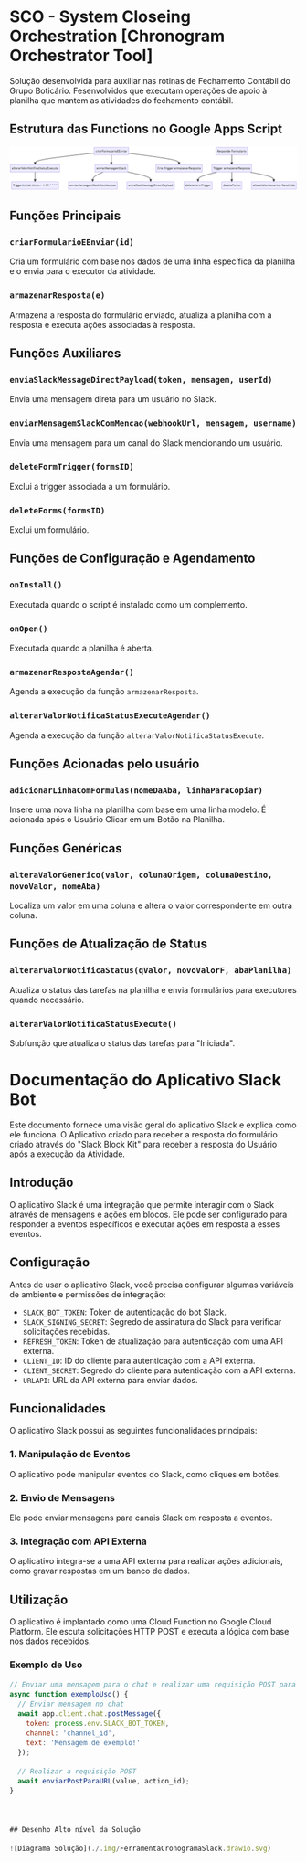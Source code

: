 # SCO - System Closeing Orchestration [Chronogram Orchestrator Tool]

Solução desenvolvida para auxiliar nas rotinas de Fechamento Contábil do Grupo Boticário.
Fesenvolvidos que executam operações de apoio à planilha que mantem as atividades do fechamento contábil.

## Estrutura das Functions no Google Apps Script

![Diagram](./.img/mermaid-diagram.png)

## Funções Principais

### `criarFormularioEEnviar(id)`
Cria um formulário com base nos dados de uma linha específica da planilha e o envia para o executor da atividade.

### `armazenarResposta(e)`
Armazena a resposta do formulário enviado, atualiza a planilha com a resposta e executa ações associadas à resposta.

## Funções Auxiliares

### `enviaSlackMessageDirectPayload(token, mensagem, userId)`
Envia uma mensagem direta para um usuário no Slack.

### `enviarMensagemSlackComMencao(webhookUrl, mensagem, username)`
Envia uma mensagem para um canal do Slack mencionando um usuário.

### `deleteFormTrigger(formsID)`
Exclui a trigger associada a um formulário.

### `deleteForms(formsID)`
Exclui um formulário.

## Funções de Configuração e Agendamento

### `onInstall()`
Executada quando o script é instalado como um complemento.

### `onOpen()`
Executada quando a planilha é aberta.

### `armazenarRespostaAgendar()`
Agenda a execução da função `armazenarResposta`.

### `alterarValorNotificaStatusExecuteAgendar()`
Agenda a execução da função `alterarValorNotificaStatusExecute`.

## Funções Acionadas pelo usuário

### `adicionarLinhaComFormulas(nomeDaAba, linhaParaCopiar)`
Insere uma nova linha na planilha com base em uma linha modelo. É acionada após o Usuário Clicar em um Botão na Planilha.

## Funções Genéricas

### `alteraValorGenerico(valor, colunaOrigem, colunaDestino, novoValor, nomeAba)`
Localiza um valor em uma coluna e altera o valor correspondente em outra coluna.

## Funções de Atualização de Status

### `alterarValorNotificaStatus(qValor, novoValorF, abaPlanilha)`
Atualiza o status das tarefas na planilha e envia formulários para executores quando necessário.

### `alterarValorNotificaStatusExecute()`
Subfunção que atualiza o status das tarefas para "Iniciada".


# Documentação do Aplicativo Slack Bot

Este documento fornece uma visão geral do aplicativo Slack e explica como ele funciona. O Aplicativo criado para receber a resposta do formulário criado através do "Slack Block Kit" para receber a resposta do Usuário após a execução da Atividade.

## Introdução

O aplicativo Slack é uma integração que permite interagir com o Slack através de mensagens e ações em blocos. Ele pode ser configurado para responder a eventos específicos e executar ações em resposta a esses eventos.

## Configuração

Antes de usar o aplicativo Slack, você precisa configurar algumas variáveis de ambiente e permissões de integração:

- `SLACK_BOT_TOKEN`: Token de autenticação do bot Slack.
- `SLACK_SIGNING_SECRET`: Segredo de assinatura do Slack para verificar solicitações recebidas.
- `REFRESH_TOKEN`: Token de atualização para autenticação com uma API externa.
- `CLIENT_ID`: ID do cliente para autenticação com a API externa.
- `CLIENT_SECRET`: Segredo do cliente para autenticação com a API externa.
- `URLAPI`: URL da API externa para enviar dados.

## Funcionalidades

O aplicativo Slack possui as seguintes funcionalidades principais:

### 1. Manipulação de Eventos

O aplicativo pode manipular eventos do Slack, como cliques em botões.

### 2. Envio de Mensagens

Ele pode enviar mensagens para canais Slack em resposta a eventos.

### 3. Integração com API Externa

O aplicativo integra-se a uma API externa para realizar ações adicionais, como gravar respostas em um banco de dados.

## Utilização

O aplicativo é implantado como uma Cloud Function no Google Cloud Platform. Ele escuta solicitações HTTP POST e executa a lógica com base nos dados recebidos.

### Exemplo de Uso

```javascript
// Enviar uma mensagem para o chat e realizar uma requisição POST para uma API externa
async function exemploUso() {
  // Enviar mensagem no chat
  await app.client.chat.postMessage({
    token: process.env.SLACK_BOT_TOKEN,
    channel: 'channel_id',
    text: 'Mensagem de exemplo!'
  });

  // Realizar a requisição POST
  await enviarPostParaURL(value, action_id);
}



## Desenho Alto nível da Solução

![Diagrama Solução](./.img/FerramentaCronogramaSlack.drawio.svg)

